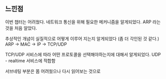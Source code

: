 ## 느낀점
이번 챕터는 어려웠다. 
네트워크 통신을 위해 필요한 메커니즘을 알게되었다.
ARP 라는 것을 처음 알았다. 

추상적인 개념이 실질적으로 어떻게 이루어 지는지 알게되었다 (좀 더 각인된 것 같다.)
ARP -> MAC -> IP -> TCP/UDP 

TCP/UDP
서비스에 따라 어떤 프로토콜을 선택해야하는지에 대해서 알게되었다. 
UDP - realtime 서비스에 적합함

서브네팅 부분은 쫌 어려웠으나 다시 읽어보는 것으로

